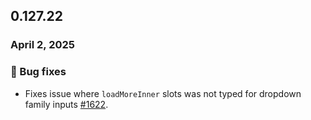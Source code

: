 ## 0.127.22

### April 2, 2025

### 🐛 Bug fixes

- Fixes issue where `loadMoreInner` slots was not typed for dropdown family inputs [#1622](https://github.com/formkit/formkit/issues/1622).
